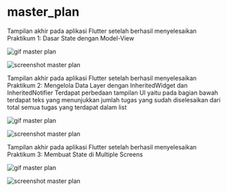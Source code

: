 # master_plan

Tampilan akhir pada aplikasi Flutter setelah berhasil menyelesaikan Praktikum 1: Dasar State dengan Model-View

![gif master plan](images/1.gif)

![screenshot master plan](images/1.jpg)

Tampilan akhir pada aplikasi Flutter setelah berhasil menyelesaikan Praktikum 2: Mengelola Data Layer dengan InheritedWidget dan InheritedNotifier
Terdapat perbedaan tampilan UI yaitu pada bagian bawah terdapat teks yang menunjukkan jumlah tugas yang sudah diselesaikan dari total semua tugas yang terdapat dalam list

![gif master plan](images/2.gif)

![screenshot master plan](images/2.jpg)

Tampilan akhir pada aplikasi Flutter setelah berhasil menyelesaikan Praktikum 3: Membuat State di Multiple Screens

![gif master plan](images/3.gif)

![screenshot master plan](images/3.jpg)